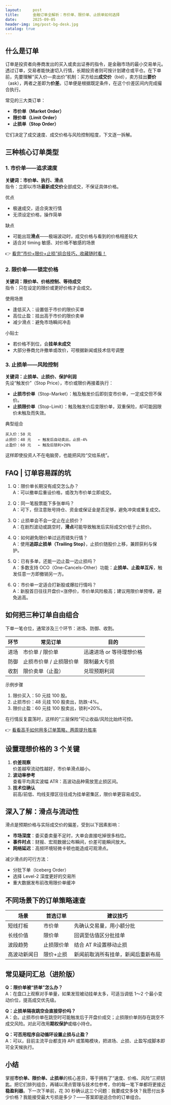 ```yaml
---
layout:     post
title:      金融订单全解析：市价单、限价单、止损单如何选择
date:       2025-09-05
header-img: img/post-bg-desk.jpg
catalog: true
---
```


## 什么是订单
订单是投资者向券商发出的买入或卖出证券的指令，是金融市场的最小交易单元。透过订单，交易者能快速切入行情，长期投资者则可按计划建仓或平仓。在下单前，先要理解“买入价—卖出价”机制：买方给出**成交价**（bid），卖方挂出**要价**（ask），两者之差即为**价差**。订单便是根据既定条件，在这个价差区间内完成撮合执行。

常见的三大类订单：

- **市价单（Market Order）**
- **限价单（Limit Order）**
- **止损单（Stop Order）**

它们决定了成交速度、成交价格与风险控制程度，下文逐一拆解。

## 三种核心订单类型

### 1. 市价单——追求速度
**关键词：市价单、执行、滑点**  
指令：立即以市场**最新成交价**全部成交，不保证具体价格。

优点  
- 极速成交，适合突发行情  
- 无须设定价格，操作简单  

缺点  
- 可能出现**滑点**——极端波动时，成交价格与看到的价格相差较大  
- 适合对 timing 敏感、对价格不敏感的场景

👉 [看完“市价+限价+止损”组合技巧，收藏随时看！](https://okxdog.com/)

### 2. 限价单——锁定价格
**关键词：限价单、价格控制、等待成交**  
指令：只在设定的限价或更好价格才会成交。

使用场景  
- 逢低买入：设置低于市价的限价买单  
- 高位止盈：挂出高于市价的限价卖单  
- 减少滑点：避免市场瞬间冲击

小贴士  
- 若价格不到位，会**挂单未成交**  
- 大部分券商允许撤单或改价，可根据新闻或技术信号调整  

### 3. 止损单——风险控制
**关键词：止损单、止损价、保护利润**  
先设“触发价”（Stop Price），市价或限价再接着执行：

- **止损市价单**（Stop-Market）：触及触发价后即刻变市价单，一定成交但不保价。  
- **止损限价单**（Stop-Limit）：触及触发价后变限价单，双重保险，却可能因限价未触及而失效。

典型组合  
```
买入价：50 元
止损价：48 元   ← 触发后自动卖出，止损-4%
止盈价：60 元   ← 触及后锁利+20%
```

这样即使投资人不在电脑旁，也能把风险“交给系统”。

## FAQ | 订单容易踩的坑

1. Q：限价单长期没有成交怎么办？  
   A：可以撤单后重设价格，或改为市价单立即成交。

2. Q：同一笔股票能下多张单吗？  
   A：可下，但注意账号持仓、资金或保证金是否足够，避免冲突或重复成交。

3. Q：止损单会不会一定止在止损价？  
   A：在剧烈波动或跳空时，**滑点**可能导致触发后实际成交价低于止损价。

4. Q：如何避免限价单过远而错失行情？  
   A：使用**追踪止损单（Trailing Stop）**，止损价随股价上移，兼顾获利与保护。

5. Q：已有多单，还能一边止盈一边止损吗？  
   A：多数支持 OCO（One-Cancels-Other）功能：**止损单、止盈单互斥**，触发任意一方即撤销另一方。

6. Q：市价单一定适合打新股或爆拉行情吗？  
   A：新股首日往往开盘价=涨停价，市价单风险极高；建议用限价单预埋，避免追高。

## 如何把三种订单自由组合

下单一笔仓位，通常涉及三个环节：进场、防御、收割。

| 环节 | 常见订单 | 目的 |
|---|---|---|
| 进场 | 市价单 / 限价单 | 迅速进场 or 等待理想价格 |
| 防御 | 止损市价单 / 止损限价单 | 限制最大亏损 |
| 收割 | 限价卖单（止盈） | 兑现预期利润 |

示例步骤  
1. 限价买入：50 元挂 100 股。  
2. 止损市价：48 元挂 100 股卖出，防跌-4%。  
3. 限价止盈：60 元挂 100 股卖出，锁利+20%。  

在行情反复震荡时，这样的“三层保险”可让收益/风险比始终可控。

👉 [看看高手如何用多订单策略，两周提升胜率](https://okxdog.com/)

## 设置理想价格的 3 个关键
1. **价差观察**  
   价差越窄流动性越好，市价单滑点越小。  
2. **波动率参考**  
   查看平均真实波幅 ATR：高波动品种需放宽止损区间。  
3. **技术位确认**  
   前高/前低、均线支撑区往往成为挂单密集区，限价单更容易成交。

## 深入了解：滑点与流动性

滑点是预期价格与实际成交价的偏差，受到以下因素影响：

- **市场深度**：委买委卖量不足时，大单会直接吃掉很多档位。  
- **事件时点**：财报、宏观数据公布瞬间，价差可能瞬间放大。  
- **网络延迟**：高频环境轻微卡顿也能造成可观滑点。

减少滑点的可行方法：  
- 分批下单（Iceberg Order）  
- 选择 Level-2 深度更好的交易所  
- 重大数据发布前改用限价单缓冲  

## 不同场景下的订单策略速查

| 场景 | 首选订单 | 建议技巧 |
|---|---|---|
| 短线打板 | 市价单 | 先确认交易量，用小额分批 |
| 长线价值 | 限价单 | 回调至估值区分批挂单 |
| 波段趋势 | 止损限价单 | 结合 AT R设置移动止损 |
| 高波动新闻日 | 限价+止损 | 新闻前取消所有挂单，新闻后重新布局 |

## 常见疑问汇总（进阶版）

**Q：限价单被“挤单”怎么办？**  
A：在盘口上观察对手单量，如果发现被动挂单太多，可适当调低 1～2 个最小变动价位，提高成交优先级。

**Q：止损单隔夜跳空会直接穿价吗？**  
A：会。止损市价单在跳空时可能触发后于开盘价成交；止损限价单则存在跳空不成交风险。对此可改用**期权保护**或缩小持仓。

**Q：可否用程序自动循环设置止损与止盈？**  
A：可以，目前主流平台都支持 API 或策略模块，把进场、止损、止盈写成脚本即可全天候执行。

## 小结
掌握**市价单、限价单、止损单**的核心差异，等于拥有了“速度、价格、风险”三把钥匙。把它们排列组合，再辅以滑点管理与技术位参考，你的每一笔下单都将更接近**稳盈利器**。下一次下单前，花 30 秒确认这三个问题：我要成交多快？我愿付出多少价格？我能接受最大亏损是多少？——答案即是适合你的订单组合。